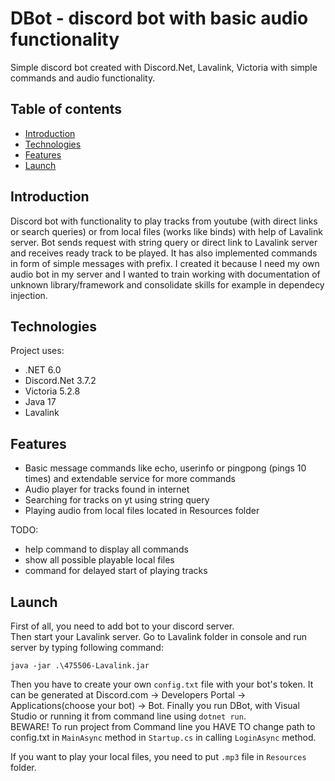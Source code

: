 ﻿# DBot - discord bot with basic audio functionality
Simple discord bot created with Discord.Net, Lavalink, Victoria with simple commands and audio functionality.
## Table of contents
* [Introduction](#Introduction)
* [Technologies](#Technologies)
* [Features](#features)
* [Launch](#Launch)
## Introduction
Discord bot with functionality to play tracks from youtube (with direct links or search queries) or from local files (works like binds) with help of Lavalink server. Bot sends request with string query or direct link to Lavalink server and receives ready track to be played. It has also implemented commands in form of simple messages with prefix. I created it because I need my own audio bot in my server and I wanted to train working with documentation of unknown library/framework  and consolidate skills for example in dependecy injection.
## Technologies
Project uses:
* .NET 6.0
* Discord.Net 3.7.2
* Victoria 5.2.8
* Java 17
* Lavalink 

## Features
* Basic message commands like echo, userinfo or pingpong (pings 10 times) and extendable service for more commands
* Audio player for tracks found in internet
* Searching for tracks on yt using string query
* Playing audio from local files located in Resources folder

TODO:
* help command to display all commands
* show all possible playable local files
* command for delayed start of playing tracks


## Launch
First of all, you need to add bot to your discord server.\
Then start your Lavalink server.
Go to Lavalink folder in console and run server by typing following command:
```
java -jar .\475506-Lavalink.jar
```
Then you have to create your own `config.txt` file with your bot's token. It can be generated at Discord.com -> Developers Portal -> Applications(choose your bot) -> Bot.
Finally you run DBot, with Visual Studio or running it from command line using `dotnet run`.\
BEWARE! To run project from Command line you HAVE TO change path to config.txt in  `MainAsync` method in `Startup.cs` in calling `LoginAsync` method.

If you want to play your local files, you need to put `.mp3` file in `Resources` folder.

